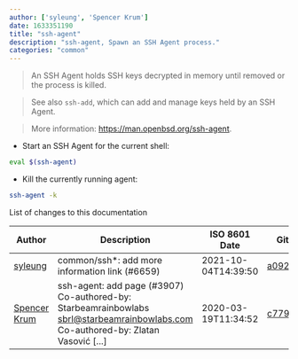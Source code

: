 ```yaml
---
author: ['syleung', 'Spencer Krum']
date: 1633351190
title: "ssh-agent"
description: "ssh-agent, Spawn an SSH Agent process."
categories: "common"
---
```

> An SSH Agent holds SSH keys decrypted in memory until removed or the process is killed.

> See also `ssh-add`, which can add and manage keys held by an SSH Agent.

> More information: <https://man.openbsd.org/ssh-agent>.

- Start an SSH Agent for the current shell:

```bash
eval $(ssh-agent)
```

- Kill the currently running agent:

```bash
ssh-agent -k
```
List of changes to this documentation


Author | Description | ISO 8601 Date | GitHub link
------|-----|-----|-----
[syleung](mailto:syleung@users.noreply.github.com) | common/ssh*: add more information link (#6659) | 2021-10-04T14:39:50 | [a092be52d7de](https://github.com/tldr-pages/tldr/commit/a092be52d7ded26ec56154160c90900c6338e76d)
[Spencer Krum](mailto:nibz@spencerkrum.com) | ssh-agent: add page (#3907) Co-authored-by: Starbeamrainbowlabs <sbrl@starbeamrainbowlabs.com> Co-authored-by: Zlatan Vasović [...] | 2020-03-19T11:34:52 | [c779c21a447d](https://github.com/tldr-pages/tldr/commit/c779c21a447d00dc93d07de01291e96bda29a1eb)

